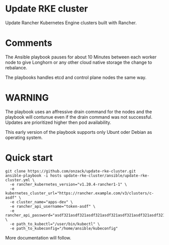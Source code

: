 # Update RKE cluster
Update Rancher Kubernetes Engine clusters built with Rancher.

# Comments
The Ansible playbook pauses for about 10 Minutes between each worker node to give Longhorn or any other cloud native storage the change to rebalance.  

The playbooks handles etcd and control plane nodes the same way.  

# WARNING
The playbook uses an affressive drain command for the nodes and the playbook will contunue even if the drain command was not successful. Updates are prioritized higher then pod availability.  

This early version of the playbook supports only Ubunt oder Debian as operating system.
# Quick start
```
git clone https://github.com/onzack/update-rke-cluster.git
ansible-playbook -i hosts update-rke-cluster/ansible/update-rke-cluster.yml \
  -e rancher_kubernetes_version="v1.20.4-rancher1-1" \
  -e kubernetes_cluster_url="https://rancher.example.com/v3/clusters/c-asdf" \
  -e cluster_name="apps-dev" \
  -e rancher_api_username="token-asdf" \
  -e rancher_api_password="asdf321asdf321asdf321asdf321asdf321asdf321asdf321asdf3" \
  -e path_to_kubectl="/user/bin/kubectl" \
  -e path_to_kubeconfig="/home/ansible/kubeconfig"
```


More documentation will follow.